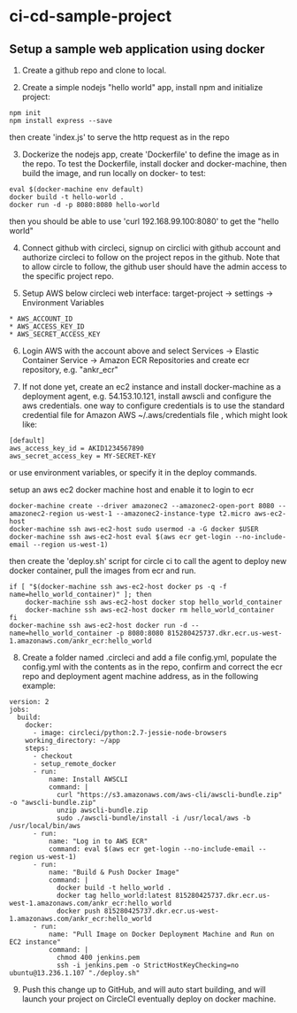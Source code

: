 # ci-cd-sample-project

## Setup a sample web application using docker

1. Create a github repo and clone to local.

2. Create a simple nodejs "hello world" app, install npm and initialize project:
```
npm init
npm install express --save
```
then create 'index.js' to serve the http request as in the repo

3. Dockerize the nodejs app, create 'Dockerfile' to define the image as in the repo. To test the Dockerfile, install docker and docker-machine, then build the image, and run locally on docker- to test:
```
eval $(docker-machine env default)
docker build -t hello-world .
docker run -d -p 8080:8080 hello-world
```
then you should be able to use 'curl 192.168.99.100:8080' to get the "hello world"

4. Connect github with circleci, signup on circlici with github account and authorize circleci to follow on the project repos in the github. Note that to allow circle to follow, the github user should have the admin access to the specific project repo.

5. Setup AWS below circleci web interface: target-project -> settings -> Environment Variables
```
* AWS_ACCOUNT_ID
* AWS_ACCESS_KEY_ID
* AWS_SECRET_ACCESS_KEY
```

6. Login AWS with the account above and select Services -> Elastic Container Service -> Amazon ECR Repositories and create ecr repository, e.g. "ankr_ecr"

7. If not done yet, create an ec2 instance and install docker-machine as a deployment agent, e.g. 54.153.10.121, install awscli and configure the aws credentials. one way to configure credentials is to use the standard credential file for Amazon AWS ~/.aws/credentials file , which might look like:
```
[default]
aws_access_key_id = AKID1234567890
aws_secret_access_key = MY-SECRET-KEY
```
or use environment variables, or specify it in the deploy commands. 

setup an aws ec2 docker machine host and enable it to login to ecr
```
docker-machine create --driver amazonec2 --amazonec2-open-port 8080 --amazonec2-region us-west-1 --amazonec2-instance-type t2.micro aws-ec2-host
docker-machine ssh aws-ec2-host sudo usermod -a -G docker $USER
docker-machine ssh aws-ec2-host eval $(aws ecr get-login --no-include-email --region us-west-1)
```

then create the 'deploy.sh' script for circle ci to call the agent to deploy new docker container, pull the images from ecr and run.
```
if [ "$(docker-machine ssh aws-ec2-host docker ps -q -f name=hello_world_container)" ]; then
    docker-machine ssh aws-ec2-host docker stop hello_world_container
    docker-machine ssh aws-ec2-host docker rm hello_world_container
fi
docker-machine ssh aws-ec2-host docker run -d --name=hello_world_container -p 8080:8080 815280425737.dkr.ecr.us-west-1.amazonaws.com/ankr_ecr:hello_world
```

8. Create a folder named .circleci and add a file config.yml, populate the config.yml with the contents as in the repo, confirm and correct the ecr repo and deployment agent machine address, as in the following example:
```
version: 2
jobs:
  build:
    docker:
      - image: circleci/python:2.7-jessie-node-browsers
    working_directory: ~/app
    steps:
      - checkout
      - setup_remote_docker
      - run:
          name: Install AWSCLI
          command: |
            curl "https://s3.amazonaws.com/aws-cli/awscli-bundle.zip" -o "awscli-bundle.zip"
            unzip awscli-bundle.zip
            sudo ./awscli-bundle/install -i /usr/local/aws -b /usr/local/bin/aws
      - run:
          name: "Log in to AWS ECR"
          command: eval $(aws ecr get-login --no-include-email --region us-west-1)
      - run:
          name: "Build & Push Docker Image"
          command: |
            docker build -t hello_world .
            docker tag hello_world:latest 815280425737.dkr.ecr.us-west-1.amazonaws.com/ankr_ecr:hello_world
            docker push 815280425737.dkr.ecr.us-west-1.amazonaws.com/ankr_ecr:hello_world
      - run:
          name: "Pull Image on Docker Deployment Machine and Run on EC2 instance"
          command: |
            chmod 400 jenkins.pem
            ssh -i jenkins.pem -o StrictHostKeyChecking=no ubuntu@13.236.1.107 "./deploy.sh"
```

9. Push this change up to GitHub, and will auto start building, and will launch your project on CircleCI eventually deploy on docker machine.


